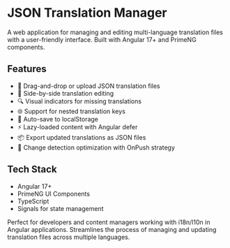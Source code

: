# JSON Translation Manager

A web application for managing and editing multi-language translation files with a user-friendly interface. Built with Angular 17+ and PrimeNG components.

## Features

- 🔄 Drag-and-drop or upload JSON translation files
- 📝 Side-by-side translation editing
- 🔍 Visual indicators for missing translations
- 🌐 Support for nested translation keys
- 💾 Auto-save to localStorage
- ⚡ Lazy-loaded content with Angular defer
- 📦 Export updated translations as JSON files
- 🎯 Change detection optimization with OnPush strategy

## Tech Stack

- Angular 17+
- PrimeNG UI Components
- TypeScript
- Signals for state management

Perfect for developers and content managers working with i18n/l10n in Angular applications. Streamlines the process of managing and updating translation files across multiple languages.